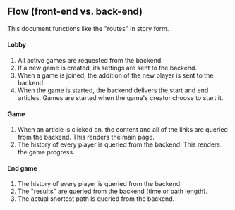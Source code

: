 ## Flow (front-end vs. back-end)

This document functions like the "routes" in story form.

#### Lobby
1. All active games are requested from the backend.
2. If a new game is created, its settings are sent to the backend.
3. When a game is joined, the addition of the new player is sent to the backend.
4. When the game is started, the backend delivers the start and end articles. Games are started when the game's creator choose to start it.

#### Game
1. When an article is clicked on, the content and all of the links are queried from the backend. This renders the main page.
2. The history of every player is queried from the backend. This renders the game progress.

#### End game
1. The history of every player is queried from the backend.
2. The "results" are queried from the backend (time or path length).
3. The actual shortest path is queried from the backend.
